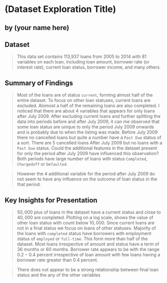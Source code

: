 # (Dataset Exploration Title)
## by (your name here)


## Dataset

> This data set contains 113,937 loans from 2005 to 2014 with 81 variables on each loan, including loan amount, borrower rate (or interest rate), current loan status, borrower income, and many others.


## Summary of Findings

> Most of the loans are of status `current`, forming almost half of the entire dataset. To focus on other loan statuses, current loans are excluded. Alomost a half of the remaining loans are also completed. I noticed that there are about 4 variables that appears for only loans after July 2009. After excluding current loans and further splitting the data into periods before and after July 2009, it can me observed that some loan status are unique to only the period July 2009 onwards and is probably due to when the listing was made.
Before July 2009 there no cancelled loans but quite a number have a `Past Due` status of a sort.  There are $5$ cancelled loans After July 2009 but no loans with a `Past Due` status. Could the additional features in the dataset present for only the period after July 2009 have influenced this observation? Both periods have large number of loans with status `Completed`, `Chargedoff` or `Defaulted`.

> However the 4 additional variable for the period after July 2009 do not seem to have any influence on the outcome of loan status in the that period.

## Key Insights for Presentation

>  $50,000$ plus of loans in the dataset have a current status and close to $40,000$ are completed. Plotting on a log scale, shows the value of other loan status with count below $10,000$. Since current loans are not in a final status we focus on loans of other statuses. Majority of the loans with `completed` status have borrowers with employment status of `employed` or `full-time`. This form more than half of the dataset. Most loans irrespective of amount and status have a term of $36$ months or $60$ months. Borrower rate appears to be with the range $0.2 -0.4$ percent irrespective of loan amount with few loans having a borrower rate greater than $0.4$ percent.

> There does not appear to be a strong relationship between final loan status and the any of the other variables